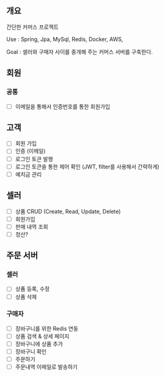 ## 개요
간단한 커머스 프로젝트

Use : Spring, Jpa, MySql, Redis, Docker, AWS,

Goal : 셀러와 구매자 사이를 중개해 주는 커머스 서버를 구축한다.

## 회원
### 공통
- [ ] 이메일을 통해서 인증번호를 통한 회원가입
      
## 고객
- [ ] 회원 가입
- [ ] 인증 (이메일)
- [ ] 로그인 토큰 발행
- [ ] 로그인 토큰을 통한 제어 확인 (JWT, filter를 사용해서 간략하게)
- [ ] 예치금 관리

## 셀러
- [ ] 상품 CRUD (Create, Read, Update, Delete)
- [ ] 회원가입
- [ ] 판매 내역 조회
- [ ] 정산?

## 주문 서버

### 셀러
- [ ] 상품 등록, 수정
- [ ] 상품 삭제
      
### 구매자
- [ ] 장바구니를 위한 Redis 연동
- [ ] 상품 검색 & 상세 페이지
- [ ] 장바구니에 상품 추가
- [ ] 장바구니 확인
- [ ] 주문하기
- [ ] 주문내역 이메일로 발송하기
